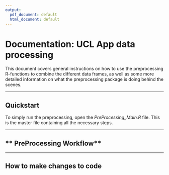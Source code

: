 ```yaml
---
output:
  pdf_document: default
  html_document: default
---
```


# Documentation: UCL App data processing

This document covers general instructions on how to use the preprocessing R-functions to combine the different data frames, as well as some more detailed information on what the preprocessing package is doing behind the scenes. 

***

## **Quickstart**
To simply run the preprocessing, open the *PreProcessing_Main.R* file. This is the master file containing all the necessary steps. 

***

## ** PreProcessing Workflow**

***

## **How to make changes to code**